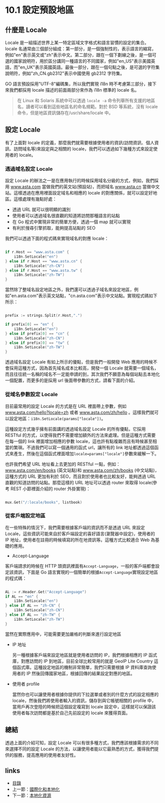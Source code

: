 # 10.1 設定預設地區
## 什麼是 Locale

Locale 是一組描述世界上某一特定區域文字格式和語言習慣的設定的集合。locale 名通常由三個部分組成：第一部分，是一個強制性的，表示語言的縮寫，例如"en"表示英文或"zh"表示中文。第二部分，跟在一個下劃線之後，是一個可選的國家說明符，用於區分講同一種語言的不同國家，例如"en_US"表示美國英語，而"en_UK"表示英國英語。最後一部分，跟在一個句點之後，是可選的字符集說明符，例如"zh_CN.gb2312"表示中國使用 gb2312 字符集。

GO 語言預設採用"UTF-8"編碼集，所以我們實現 i18n 時不考慮第三部分，接下來我們都採用 locale 描述的前面兩部分來作為 i18n 標準的 locale 名。


>在 Linux 和 Solaris 系統中可以透過 `locale -a` 命令列舉所有支援的地區名，讀者可以看到這些地區名的命名規範。對於 BSD 等系統，沒有 locale 命令，但是地區資訊儲存在/usr/share/locale 中。

## 設定 Locale

有了上面對 locale 的定義，那麼我們就需要根據使用者的資訊(訪問資訊、個人資訊、訪問域名等)來設定與之相關的 locale，我們可以透過如下幾種方式來設定使用者的 locale。

### 透過域名設定 Locale

設定 Locale 的辦法之一是在應用執行的時候採用域名分級的方式，例如，我們採用 www.asta.com 當做我們的英文站(預設站)，而把域名 www.asta.cn 當做中文站。這樣透過在應用裡面設定域名和相應的 locale 的對應關係，就可以設定好地區。這樣處理有幾點好處：

- 透過 URL 就可以很明顯的識別
- 使用者可以透過域名很直觀的知道將訪問那種語言的站點
- 在 Go 程式中實現非常的簡單方便，透過一個 map 就可以實現
- 有利於搜尋引擎抓取，能夠提高站點的 SEO


我們可以透過下面的程式碼來實現域名的對應 locale：

```Go

if r.Host == "www.asta.com" {
	i18n.SetLocale("en")
} else if r.Host == "www.asta.cn" {
	i18n.SetLocale("zh-CN")
} else if r.Host == "www.asta.tw" {
	i18n.SetLocale("zh-TW")
}
```
當然除了整域名設定地區之外，我們還可以透過子域名來設定地區，例如"en.asta.com"表示英文站點，"cn.asta.com"表示中文站點。實現程式碼如下所示：

```Go

prefix := strings.Split(r.Host,".")

if prefix[0] == "en" {
	i18n.SetLocale("en")
} else if prefix[0] == "cn" {
	i18n.SetLocale("zh-CN")
} else if prefix[0] == "tw" {
	i18n.SetLocale("zh-TW")
}
```
透過域名設定 Locale 有如上所示的優點，但是我們一般開發 Web 應用的時候不會採用這種方式，因為首先域名成本比較高，開發一個 Locale 就需要一個域名，而且往往統一名稱的域名不一定能申請的到，其次我們不願意為每個站點去本地化一個配置，而更多的是採用 url 後面帶參數的方式，請看下面的介紹。

### 從域名參數設定 Locale

目前最常用的設定 Locale 的方式是在 URL 裡面帶上參數，例如 www.asta.com/hello?locale=zh 或者 www.asta.com/zh/hello 。這樣我們就可以設定地區：`i18n.SetLocale(params["locale"])`。

這種設定方式幾乎擁有前面講的透過域名設定 Locale 的所有優點，它採用 RESTful 的方式，以使得我們不需要增加額外的方法來處理。但是這種方式需要在每一個的 link 裡面增加相應的參數 locale，這也許有點複雜而且有時候甚至相當的繁瑣。不過我們可以寫一個通用的函式 url，讓所有的 link 地址都透過這個函式來產生，然後在這個函式裡面增加`locale=params["locale"]`參數來緩解一下。

也許我們希望 URL 地址看上去更加的 RESTful 一點，例如：www.asta.com/en/books (英文站點)和 www.asta.com/zh/books (中文站點)，這種方式的 URL 更加有利於 SEO，而且對於使用者也比較友好，能夠透過 URL 直觀的知道訪問的站點。那麼這樣的 URL 地址可以透過 router 來取得 locale(參考 REST 小節裡面介紹的 router 外掛實現)：

```Go

mux.Get("/:locale/books", listbook)
```
### 從客戶端設定地區
在一些特殊的情況下，我們需要根據客戶端的資訊而不是透過 URL 來設定 Locale，這些資訊可能來自於客戶端設定的喜好語言(瀏覽器中設定)，使用者的 IP 地址，使用者在註冊的時候填寫的所在地資訊等。這種方式比較適合 Web 為基礎的應用。

- Accept-Language

客戶端請求的時候在 HTTP 頭資訊裡面有`Accept-Language`，一般的客戶端都會設定該資訊，下面是 Go 語言實現的一個簡單的根據`Accept-Language`實現設定地區的程式碼：

```Go

AL := r.Header.Get("Accept-Language")
if AL == "en" {
	i18n.SetLocale("en")
} else if AL == "zh-CN" {
	i18n.SetLocale("zh-CN")
} else if AL == "zh-TW" {
	i18n.SetLocale("zh-TW")
}
```
當然在實際應用中，可能需要更加嚴格的判斷來進行設定地區
- IP 地址

	另一種根據客戶端來設定地區就是使用者訪問的 IP，我們根據相應的 IP 函式庫，對應訪問的 IP 到地區，目前全球比較常用的就是 GeoIP Lite Country 這個函式庫。這種設定地區的機制非常簡單，我們只需要根據 IP 資料庫查詢使用者的 IP 然後回傳國家地區，根據回傳的結果設定對應的地區。

- 使用者 profile


	當然你也可以讓使用者根據你提供的下拉選單或者別的什麼方式的設定相應的 locale，然後我們將使用者輸入的資訊，儲存到與它帳號相關的 profile 中，當用戶再次登陸的時候把這個設定複寫到 locale 設定中，這樣就可以保證該使用者每次訪問都是基於自己先前設定的 locale 來獲得頁面。

## 總結
透過上面的介紹可知，設定 Locale 可以有很多種方式，我們應該根據需求的不同來選擇不同的設定 Locale 的方法，以讓使用者能以它最熟悉的方式，獲得我們提供的服務，提高應用的使用者友好性。

## links
   * [目錄](<preface.md>)
   * 上一節：[國際化和本地化](<10.0.md>)
   * 下一節：[本地化資源](<10.2.md>)
